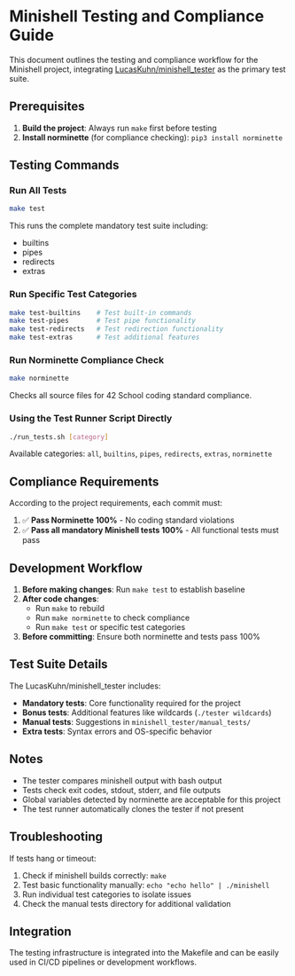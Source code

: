 # Minishell Testing and Compliance Guide

This document outlines the testing and compliance workflow for the Minishell project, integrating [LucasKuhn/minishell_tester](https://github.com/LucasKuhn/minishell_tester) as the primary test suite.

## Prerequisites

1. **Build the project**: Always run `make` first before testing
2. **Install norminette** (for compliance checking): `pip3 install norminette`

## Testing Commands

### Run All Tests
```bash
make test
```
This runs the complete mandatory test suite including:
- builtins
- pipes  
- redirects
- extras

### Run Specific Test Categories
```bash
make test-builtins    # Test built-in commands
make test-pipes       # Test pipe functionality
make test-redirects   # Test redirection functionality  
make test-extras      # Test additional features
```

### Run Norminette Compliance Check
```bash
make norminette
```
Checks all source files for 42 School coding standard compliance.

### Using the Test Runner Script Directly
```bash
./run_tests.sh [category]
```
Available categories: `all`, `builtins`, `pipes`, `redirects`, `extras`, `norminette`

## Compliance Requirements

According to the project requirements, each commit must:

1. ✅ **Pass Norminette 100%** - No coding standard violations
2. ✅ **Pass all mandatory Minishell tests 100%** - All functional tests must pass

## Development Workflow

1. **Before making changes**: Run `make test` to establish baseline
2. **After code changes**: 
   - Run `make` to rebuild
   - Run `make norminette` to check compliance
   - Run `make test` or specific test categories
3. **Before committing**: Ensure both norminette and tests pass 100%

## Test Suite Details

The LucasKuhn/minishell_tester includes:
- **Mandatory tests**: Core functionality required for the project
- **Bonus tests**: Additional features like wildcards (`./tester wildcards`)
- **Manual tests**: Suggestions in `minishell_tester/manual_tests/`
- **Extra tests**: Syntax errors and OS-specific behavior

## Notes

- The tester compares minishell output with bash output
- Tests check exit codes, stdout, stderr, and file outputs
- Global variables detected by norminette are acceptable for this project
- The test runner automatically clones the tester if not present

## Troubleshooting

If tests hang or timeout:
1. Check if minishell builds correctly: `make`
2. Test basic functionality manually: `echo "echo hello" | ./minishell`
3. Run individual test categories to isolate issues
4. Check the manual tests directory for additional validation

## Integration

The testing infrastructure is integrated into the Makefile and can be easily used in CI/CD pipelines or development workflows.